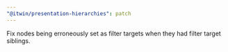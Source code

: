 ```yaml
---
"@itwin/presentation-hierarchies": patch
---
```


Fix nodes being erroneously set as filter targets when they had filter target siblings.
